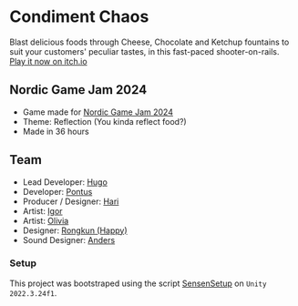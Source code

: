 # Condiment Chaos
Blast delicious foods through Cheese, Chocolate and Ketchup fountains to suit your customers' peculiar tastes, in this fast-paced shooter-on-rails.   
[Play it now on itch.io](https://mekkmann.itch.io/condiment-chaos)

## Nordic Game Jam 2024
* Game made for [Nordic Game Jam 2024](https://nordicgamejam.com/home)
* Theme: Reflection (You kinda reflect food?)
* Made in 36 hours

## Team
* Lead Developer: [Hugo](https://hugolnx.github.io)
* Developer: [Pontus](https://mekkmann.itch.io/)
* Producer / Designer: [Hari](https://itch.io/profile/shorter4llele)
* Artist: [Igor](igorlinux@gmail.com)
* Artist: [Olivia](https://kirenyama.itch.io/)
* Designer: [Rongkun (Happy)](https://happysunset.itch.io/)
* Sound Designer: [Anders](https://www.sculpturesonic.com/)


### Setup
This project was bootstraped using the script [SensenSetup](https://github.com/HugoLnx/unity-sensen-setup) on `Unity 2022.3.24f1`.
